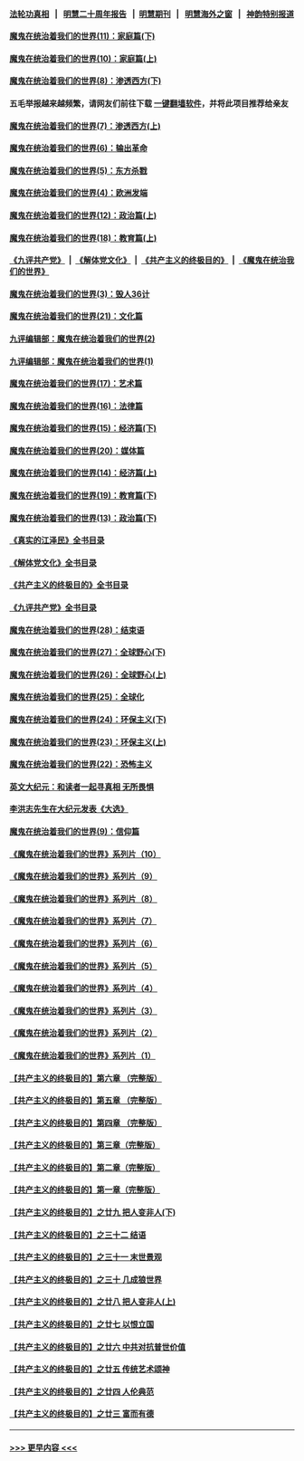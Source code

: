 #### [法轮功真相](https://github.com/gfw-breaker/truth/blob/master/README.md?t=0) &nbsp;&nbsp;|&nbsp;&nbsp; [明慧二十周年报告](https://github.com/gfw-breaker/mh-reports/blob/master/README.md?t=0) &nbsp;&nbsp;|&nbsp;&nbsp;[明慧期刊](https://github.com/gfw-breaker/mh-qikan) &nbsp;&nbsp;|&nbsp;&nbsp; [明慧海外之窗](https://github.com/gfw-breaker/mh-news/blob/master/README.md?t=0) &nbsp;&nbsp;|&nbsp;&nbsp; [神韵特别报道](https://github.com/gfw-breaker/mh-news/blob/master/shenyun.md?t=0)
#### [魔鬼在统治着我们的世界(11)：家庭篇(下)](../pages/nsc422/n10440961.md?t=12152201) 
#### [魔鬼在统治着我们的世界(10)：家庭篇(上)](../pages/nsc422/n10435448.md?t=12152201) 
#### [魔鬼在统治着我们的世界(8)：渗透西方(下)](../pages/nsc422/n10429603.md?t=12152201) 
#### 五毛举报越来越频繁，请网友们前往下载 [一键翻墙软件](https://github.com/gfw-breaker/ssr-accounts)，并将此项目推荐给亲友
#### [魔鬼在统治着我们的世界(7)：渗透西方(上)](../pages/nsc422/n10426013.md?t=12152201) 
#### [魔鬼在统治着我们的世界(6)：输出革命](../pages/nsc422/n10421536.md?t=12152201) 
#### [魔鬼在统治着我们的世界(5)：东方杀戮](../pages/nsc422/n10417707.md?t=12152201) 
#### [魔鬼在统治着我们的世界(4)：欧洲发端](../pages/nsc422/n10414890.md?t=12152201) 
#### [魔鬼在统治着我们的世界(12)：政治篇(上)](../pages/nsc422/n10444576.md?t=12152201) 
#### [魔鬼在统治着我们的世界(18)：教育篇(上)](../pages/nsc422/n10526970.md?t=12152201) 
#### [《九评共产党》](https://github.com/begood0513/9ping.md/blob/master/README.md) &nbsp;|&nbsp; [《解体党文化》](../../../../jtdwh.md/blob/master/README.md)  &nbsp;|&nbsp; [《共产主义的终极目的》](../../../../gczydzjmd.md/blob/master/README.md) &nbsp;|&nbsp; [《魔鬼在统治我们的世界》](../../../../mgztzwmdsj.md/blob/master/README.md) 
#### [魔鬼在统治着我们的世界(3)：毁人36计](../pages/nsc422/n10411583.md?t=12152201) 
#### [魔鬼在统治着我们的世界(21)：文化篇](../pages/nsc422/n10597706.md?t=12152201) 
#### [九评编辑部：魔鬼在统治着我们的世界(2)](../pages/nsc422/n10410036.md?t=12152201) 
#### [九评编辑部：魔鬼在统治着我们的世界(1)](../pages/nsc422/n10406825.md?t=12152201) 
#### [魔鬼在统治着我们的世界(17)：艺术篇](../pages/nsc422/n10499093.md?t=12152201) 
#### [魔鬼在统治着我们的世界(16)：法律篇](../pages/nsc422/n10485969.md?t=12152201) 
#### [魔鬼在统治着我们的世界(15)：经济篇(下)](../pages/nsc422/n10469975.md?t=12152201) 
#### [魔鬼在统治着我们的世界(20)：媒体篇](../pages/nsc422/n10586579.md?t=12152201) 
#### [魔鬼在统治着我们的世界(14)：经济篇(上)](../pages/nsc422/n10457370.md?t=12152201) 
#### [魔鬼在统治着我们的世界(19)：教育篇(下)](../pages/nsc422/n10564808.md?t=12152201) 
#### [魔鬼在统治着我们的世界(13)：政治篇(下)](../pages/nsc422/n10448270.md?t=12152201) 
#### [《真实的江泽民》全书目录](../pages/nsc422/n13721399.md?t=12152201) 
#### [《解体党文化》全书目录](../pages/nsc422/n13721157.md?t=12152201) 
#### [《共产主义的终极目的》全书目录](../pages/nsc422/n13721048.md?t=12152201) 
#### [《九评共产党》全书目录](../pages/nsc422/n13708085.md?t=12152201) 
#### [魔鬼在统治着我们的世界(28)：结束语](../pages/nsc422/n10936246.md?t=12152201) 
#### [魔鬼在统治着我们的世界(27)：全球野心(下)](../pages/nsc422/n10928319.md?t=12152201) 
#### [魔鬼在统治着我们的世界(26)：全球野心(上)](../pages/nsc422/n10900318.md?t=12152201) 
#### [魔鬼在统治着我们的世界(25)：全球化](../pages/nsc422/n10788205.md?t=12152201) 
#### [魔鬼在统治着我们的世界(24)：环保主义(下)](../pages/nsc422/n10695307.md?t=12152201) 
#### [魔鬼在统治着我们的世界(23)：环保主义(上)](../pages/nsc422/n10688613.md?t=12152201) 
#### [魔鬼在统治着我们的世界(22)：恐怖主义](../pages/nsc422/n10614727.md?t=12152201) 
#### [英文大纪元：和读者一起寻真相 无所畏惧](../pages/nsc422/n12542027.md?t=12152201) 
#### [李洪志先生在大纪元发表《大选》](../pages/nsc422/n12534746.md?t=12152201) 
#### [魔鬼在统治着我们的世界(9)：信仰篇](../pages/nsc422/n10432159.md?t=12152201) 
#### [《魔鬼在统治着我们的世界》系列片（10）](../pages/nsc422/n12292670.md?t=12152201) 
#### [《魔鬼在统治着我们的世界》系列片（9）](../pages/nsc422/n12290859.md?t=12152201) 
#### [《魔鬼在统治着我们的世界》系列片（8）](../pages/nsc422/n12287445.md?t=12152201) 
#### [《魔鬼在统治着我们的世界》系列片（7）](../pages/nsc422/n12283425.md?t=12152201) 
#### [《魔鬼在统治着我们的世界》系列片（6）](../pages/nsc422/n12282314.md?t=12152201) 
#### [《魔鬼在统治着我们的世界》系列片（5）](../pages/nsc422/n12281419.md?t=12152201) 
#### [《魔鬼在统治着我们的世界》系列片（4）](../pages/nsc422/n12274024.md?t=12152201) 
#### [《魔鬼在统治着我们的世界》系列片（3）](../pages/nsc422/n12271322.md?t=12152201) 
#### [《魔鬼在统治着我们的世界》系列片（2）](../pages/nsc422/n12269049.md?t=12152201) 
#### [《魔鬼在统治着我们的世界》系列片（1）](../pages/nsc422/n12267575.md?t=12152201) 
#### [【共产主义的终极目的】第六章 （完整版）](../pages/nsc422/n11428913.md?t=12152201) 
#### [【共产主义的终极目的】第五章 （完整版）](../pages/nsc422/n11428912.md?t=12152201) 
#### [【共产主义的终极目的】第四章 （完整版）](../pages/nsc422/n11428907.md?t=12152201) 
#### [【共产主义的终极目的】第三章（完整版）](../pages/nsc422/n11428848.md?t=12152201) 
#### [【共产主义的终极目的】第二章（完整版）](../pages/nsc422/n11428831.md?t=12152201) 
#### [【共产主义的终极目的】第一章（完整版）](../pages/nsc422/n11417651.md?t=12152201) 
#### [【共产主义的终极目的】之廿九 把人变非人(下)](../pages/nsc422/n11344140.md?t=12152201) 
#### [【共产主义的终极目的】之三十二 结语](../pages/nsc422/n11360535.md?t=12152201) 
#### [【共产主义的终极目的】之三十一 末世景观](../pages/nsc422/n11351129.md?t=12152201) 
#### [【共产主义的终极目的】之三十 几成狼世界](../pages/nsc422/n11348280.md?t=12152201) 
#### [【共产主义的终极目的】之廿八 把人变非人(上)](../pages/nsc422/n11340492.md?t=12152201) 
#### [【共产主义的终极目的】之廿七 以恨立国](../pages/nsc422/n11336944.md?t=12152201) 
#### [【共产主义的终极目的】之廿六 中共对抗普世价值](../pages/nsc422/n11324785.md?t=12152201) 
#### [【共产主义的终极目的】之廿五 传统艺术颂神](../pages/nsc422/n11296396.md?t=12152201) 
#### [【共产主义的终极目的】之廿四 人伦典范](../pages/nsc422/n11296397.md?t=12152201) 
#### [【共产主义的终极目的】之廿三 富而有德](../pages/nsc422/n11283598.md?t=12152201) 

----
#### [ >>> 更早内容 <<< ](../indexes/nsc422-earlier.md)
